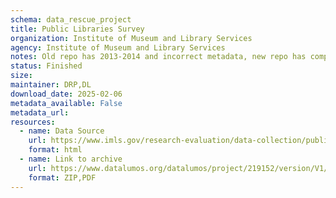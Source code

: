 ```yaml
---
schema: data_rescue_project 
title: Public Libraries Survey
organization: Institute of Museum and Library Services
agency: Institute of Museum and Library Services
notes: Old repo has 2013-2014 and incorrect metadata, new repo has complete 1989-2022 data and reports. Suggest delete old
status: Finished
size: 
maintainer: DRP,DL
download_date: 2025-02-06
metadata_available: False
metadata_url: 
resources:
  - name: Data Source
    url: https://www.imls.gov/research-evaluation/data-collection/public-libraries-survey
    format: html
  - name: Link to archive
    url: https://www.datalumos.org/datalumos/project/219152/version/V1/view
    format: ZIP,PDF
---
```

